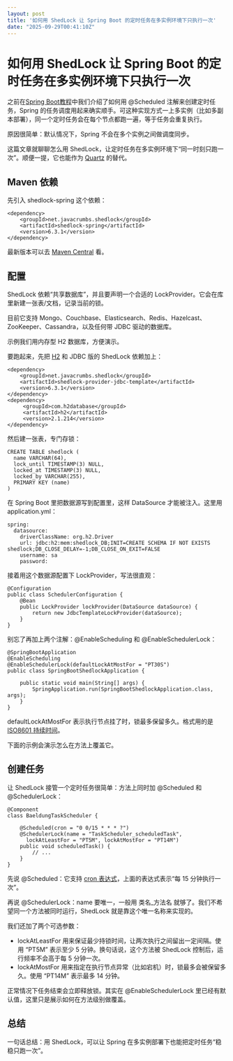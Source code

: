 ```yaml
---
layout: post
title: '如何用 ShedLock 让 Spring Boot 的定时任务在多实例环境下只执行一次'
date: "2025-09-29T00:41:10Z"
---
```

如何用 ShedLock 让 Spring Boot 的定时任务在多实例环境下只执行一次
============================================

之前在[Spring Boot教程](https://spring.didispace.com/spring-boot-2/8-1-scheduled.html)中我们介绍了如何用 @Scheduled 注解来创建定时任务，Spring 的任务调度用起来确实顺手。可这种实现方式一上多实例（比如多副本部署），同一个定时任务会在每个节点都跑一遍，等于任务会重复执行。

原因很简单：默认情况下，Spring 不会在多个实例之间做调度同步。

这篇文章就聊聊怎么用 ShedLock，让定时任务在多实例环境下“同一时刻只跑一次”。顺便一提，它也能作为 [Quartz](/quartz) 的替代。

Maven 依赖
--------

先引入 shedlock-spring 这个依赖：

    <dependency>
        <groupId>net.javacrumbs.shedlock</groupId>
        <artifactId>shedlock-spring</artifactId>
        <version>6.3.1</version>
    </dependency>
    

最新版本可以去 [Maven Central](https://mvnrepository.com/artifact/net.javacrumbs.shedlock/shedlock-spring) 看。

配置
--

ShedLock 依赖“共享数据库”，并且要声明一个合适的 LockProvider。它会在库里新建一张表/文档，记录当前的锁。

目前它支持 Mongo、Couchbase、Elasticsearch、Redis、Hazelcast、ZooKeeper、Cassandra，以及任何带 JDBC 驱动的数据库。

示例我们用内存型 H2 数据库，方便演示。

要跑起来，先把 [H2](https://mvnrepository.com/artifact/com.h2database/h2) 和 JDBC 版的 ShedLock 依赖加上：

    <dependency>
        <groupId>net.javacrumbs.shedlock</groupId>
        <artifactId>shedlock-provider-jdbc-template</artifactId>
        <version>6.3.1</version>
    </dependency>
    <dependency>
         <groupId>com.h2database</groupId>
         <artifactId>h2</artifactId>
         <version>2.1.214</version>
    </dependency>
    

然后建一张表，专门存锁：

    CREATE TABLE shedlock (
      name VARCHAR(64),
      lock_until TIMESTAMP(3) NULL,
      locked_at TIMESTAMP(3) NULL,
      locked_by VARCHAR(255),
      PRIMARY KEY (name)
    )
    

在 Spring Boot 里把数据源写到配置里，这样 DataSource 才能被注入。这里用 application.yml：

    spring:
      datasource:
        driverClassName: org.h2.Driver
        url: jdbc:h2:mem:shedlock_DB;INIT=CREATE SCHEMA IF NOT EXISTS shedlock;DB_CLOSE_DELAY=-1;DB_CLOSE_ON_EXIT=FALSE
        username: sa
        password:
    

接着用这个数据源配置下 LockProvider，写法很直观：

    @Configuration
    public class SchedulerConfiguration {
        @Bean
        public LockProvider lockProvider(DataSource dataSource) {
            return new JdbcTemplateLockProvider(dataSource);
        }
    }
    

别忘了再加上两个注解：@EnableScheduling 和 @EnableSchedulerLock：

    @SpringBootApplication
    @EnableScheduling
    @EnableSchedulerLock(defaultLockAtMostFor = "PT30S")
    public class SpringBootShedlockApplication {
    
        public static void main(String[] args) {
            SpringApplication.run(SpringBootShedlockApplication.class, args);
        }
    }
    

defaultLockAtMostFor 表示执行节点挂了时，锁最多保留多久。格式用的是 [ISO8601 持续时间](https://en.wikipedia.org/wiki/ISO_8601#Durations)。

下面的示例会演示怎么在方法上覆盖它。

创建任务
----

让 ShedLock 接管一个定时任务很简单：方法上同时加 @Scheduled 和 @SchedulerLock：

    @Component
    class BaeldungTaskScheduler {
    
        @Scheduled(cron = "0 0/15 * * * ?")
        @SchedulerLock(name = "TaskScheduler_scheduledTask", 
          lockAtLeastFor = "PT5M", lockAtMostFor = "PT14M")
        public void scheduledTask() {
            // ...
        }
    }
    

先说 @Scheduled：它支持 [cron 表达式](https://crontab.guru/)，上面的表达式表示“每 15 分钟执行一次”。

再说 @SchedulerLock：name 要唯一，一般用 类名\_方法名 就够了。我们不希望同一个方法被同时运行，ShedLock 就是靠这个唯一名称来实现的。

我们还加了两个可选参数：

*   lockAtLeastFor 用来保证最少持锁时间，让两次执行之间留出一定间隔。使用 “PT5M” 表示至少 5 分钟。换句话说，这个方法被 ShedLock 控制后，运行频率不会高于每 5 分钟一次。
*   lockAtMostFor 用来指定在执行节点异常（比如宕机）时，锁最多会被保留多久。使用 “PT14M” 表示最多 14 分钟。

正常情况下任务结束会立即释放锁。其实在 @EnableSchedulerLock 里已经有默认值，这里只是展示如何在方法级别做覆盖。

总结
--

一句话总结：用 ShedLock，可以让 Spring 在多实例部署下也能把定时任务“稳稳只跑一次”。